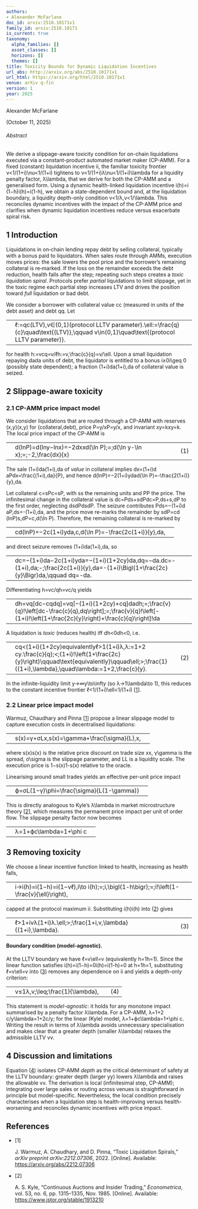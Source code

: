 ```yaml
---
authors:
- Alexander McFarlane
doc_id: arxiv:2510.10171v1
family_id: arxiv:2510.10171
is_current: true
taxonomy:
  alpha_families: []
  asset_classes: []
  horizons: []
  themes: []
title: Toxicity Bounds for Dynamic Liquidation Incentives
url_abs: http://arxiv.org/abs/2510.10171v1
url_html: https://arxiv.org/html/2510.10171v1
venue: arXiv q-fin
version: 1
year: 2025
---
```



Alexander McFarlane

(October 11, 2025)

###### Abstract

We derive a slippage-aware toxicity condition for on-chain liquidations executed via a constant-product automated market maker (CP-AMM). For a fixed (constant) liquidation incentive ii, the familiar toxicity frontier ν<1/(1+i)\nu<1/(1+i) tightens to
ν<1/(1+i)​λ\nu<1/(1+i)\lambda for a liquidity penalty factor, λ\lambda, that we derive for both the CP-AMM and a generalised form. Using a dynamic health-linked liquidation incentive i​(h)=i​(1−h)i(h)=i(1-h), we obtain a state-dependent bound and, at the liquidation boundary, a liquidity depth-only condition v<1/λ\,v<1/\lambda. This reconciles dynamic incentives with the impact of the CP-AMM price and clarifies when dynamic liquidation incentives reduce versus exacerbate spiral risk.

## 1 Introduction

Liquidations in on‑chain lending repay debt by selling collateral, typically with a bonus paid to liquidators. When sales route through AMMs, execution moves prices: the sale lowers the pool price and the borrower’s remaining collateral is re‑marked. If the loss on the remainder exceeds the debt reduction, health falls after the step; repeating such steps creates a *toxic liquidation spiral*. Protocols prefer *partial* liquidations to limit slippage, yet in the toxic regime each partial step increases LTV and drives the position toward *full* liquidation or bad debt.

We consider a borrower with collateral value cc (measured in units of the debt asset) and debt qq. Let

|  |  |  |
| --- | --- | --- |
|  | ℓ:=qc(LTV),v∈(0,1)(protocol LLTV parameter).\ell:=\frac{q}{c}\quad\text{(LTV)},\qquad v\in(0,1)\quad\text{(protocol LLTV parameter)}. |  |

for health h:=v​cq=v/ℓh:=v\,\frac{c}{q}=v/\ell. Upon a small liquidation repaying d​ada units of debt, the liquidator is entitled to a bonus i≥0i\geq 0 (possibly state dependent); a fraction (1+i)​d​a(1+i)\,da of collateral value is seized.

## 2 Slippage-aware toxicity

### 2.1 CP-AMM price impact model

We consider liquidations that are routed through a CP-AMM with reserves (x,y)(x,y) for (collateral,debt), price P=y/xP=y/x, and invariant x​y=kxy=k. The local price impact of the CP-AMM is

|  |  |  |  |
| --- | --- | --- | --- |
|  | d​(ln⁡P)=d​(ln⁡y−ln⁡x)=−2​d​xxd(\ln P)\;=\;d(\ln y-\ln x)\;=\;-2\,\frac{dx}{x} |  | (1) |

The sale (1+i)​d​a(1+i)\,da of *value* in collateral implies d​x=(1+i)​d​aPdx=\frac{(1+i)\,da}{P}, and hence d​(ln⁡P)=−2​(1+i)y​d​ad(\ln P)=-\frac{2(1+i)}{y}\,da.

Let collateral c=s​Pc=sP, with ss the remaining units and PP the price. The infinitesimal change in the collateral value is d​c=P​d​s+s​d​Pdc=P\,ds+s\,dP to the first order, neglecting d​s​d​PdsdP. The seizure contributes P​d​s=−(1+i)​d​aP\,ds=-(1+i)\,da, and the price move re-marks the remainder by s​d​P=c​d​(ln⁡P)s\,dP=c\,d(\ln P). Therefore, the remaining collateral is re-marked by

|  |  |  |
| --- | --- | --- |
|  | c​d​(ln⁡P)=−2​c​(1+i)y​d​a,c\,d(\ln P)=-\frac{2c(1+i)}{y}\,da, |  |

and direct seizure removes (1+i)​d​a(1+i)\,da, so

|  |  |  |
| --- | --- | --- |
|  | d​c=−(1+i)​d​a−2​c​(1+i)y​d​a=−(1+i)​(1+2​cy)​d​a,d​q=−d​a.dc=-(1+i)\,da\;-\;\frac{2c(1+i)}{y}\,da=-(1+i)\Bigl(1+\frac{2c}{y}\Bigr)da,\qquad dq=-da. |  |

Differentiating h=v​c/qh=vc/q yields

|  |  |  |
| --- | --- | --- |
|  | d​h=vq​[d​c−cq​d​q]=vq​[−(1+i)​(1+2​cy)+cq]​d​adh\;=\;\frac{v}{q}\!\left[dc-\frac{c}{q}\,dq\right]\;=\;\frac{v}{q}\!\left[-(1+i)\!\left(1+\frac{2c}{y}\right)+\frac{c}{q}\right]\!da |  |

A liquidation is *toxic* (reduces health) iff d​h<0dh<0, i.e.

|  |  |  |  |
| --- | --- | --- | --- |
|  | cq<(1+i)​(1+2​cy)equivalentlyℓ>1(1+i)​λ,λ:=1+2​cy.\frac{c}{q}\;<\;(1+i)\!\left(1+\frac{2c}{y}\right)\qquad\text{equivalently}\qquad\ell\;>\;\frac{1}{(1+i)\,\lambda},\quad\lambda:=1+2\,\frac{c}{y}. |  | (2) |

In the infinite-liquidity limit y→∞y\to\infty (so λ→1\lambda\to 1), this reduces to the constant incentive frontier ℓ<1/(1+i)\ell<1/(1+i) [[1](https://arxiv.org/html/2510.10171v1#bib.bib1)].

### 2.2 Linear price impact model

Warmuz, Chaudhary and Pinna [[1](https://arxiv.org/html/2510.10171v1#bib.bib1)] propose a linear slippage model to capture execution costs in decentralised liquidations:

|  |  |  |
| --- | --- | --- |
|  | s​(x)=γ+σL​x,s(x)=\gamma+\frac{\sigma}{L}\,x, |  |

where s​(x)s(x) is the relative price discount on trade size xx, γ\gamma is the spread, σ\sigma is the slippage parameter, and LL is a liquidity scale. The execution price is 1−s​(x)1-s(x) relative to the oracle.

Linearising around small trades yields an effective per-unit price impact

|  |  |  |
| --- | --- | --- |
|  | ϕ=σL​(1−γ)\phi=\frac{\sigma}{L(1-\gamma)} |  |

This is directly analogous to Kyle’s λ\lambda in market microstructure theory [[2](https://arxiv.org/html/2510.10171v1#bib.bib2)], which measures the permanent price impact per unit of order flow. The slippage penalty factor now becomes

|  |  |  |
| --- | --- | --- |
|  | λ=1+ϕ​c\lambda=1+\phi c |  |

## 3 Removing toxicity

We choose a linear incentive function linked to health, increasing as health falls,

|  |  |  |
| --- | --- | --- |
|  | i→i​(h)=i​(1−h)=i​(1−vℓ),i\to i(h)\;=\;i\,\bigl(1-h\bigr)\;=\;i\!\left(1-\frac{v}{\ell}\right), |  |

capped at the protocol maximum ii. Substituting i​(h)i(h) into ([2](https://arxiv.org/html/2510.10171v1#S2.E2 "In 2.1 CP-AMM price impact model ‣ 2 Slippage-aware toxicity ‣ Toxicity Bounds for Dynamic Liquidation Incentives")) gives

|  |  |  |  |
| --- | --- | --- | --- |
|  | ℓ>1+i​v​λ(1+i)​λ.\ell\;>\;\frac{1+i\,v\,\lambda}{(1+i)\,\lambda}. |  | (3) |

#### Boundary condition (model-agnostic).

At the LLTV boundary we have ℓ=v\ell=v (equivalently h=1h=1). Since the linear function satisfies i​(h)=i​(1−h)=0i(h)=i(1-h)=0 at h=1h=1, substituting ℓ=v\ell=v into ([3](https://arxiv.org/html/2510.10171v1#S3.E3 "In 3 Removing toxicity ‣ Toxicity Bounds for Dynamic Liquidation Incentives")) removes any dependence on ii and yields a depth-only criterion:

|  |  |  |  |
| --- | --- | --- | --- |
|  | v≤1λ\,v\;\leq\;\frac{1}{\lambda}\, |  | (4) |

This statement is *model-agnostic*: it holds for any monotone impact summarised by a penalty factor λ\lambda. For a CP-AMM, λ=1+2​c/y\lambda=1+2c/y; for the linear (Kyle) model, λ=1+ϕ​c\lambda=1+\phi c. Writing the result in terms of λ\lambda avoids unnecessary specialisation and makes clear that a greater depth (smaller λ\lambda) relaxes the admissible LLTV vv.

## 4 Discussion and limitations

Equation ([4](https://arxiv.org/html/2510.10171v1#S3.E4 "In Boundary condition (model-agnostic). ‣ 3 Removing toxicity ‣ Toxicity Bounds for Dynamic Liquidation Incentives")) isolates CP-AMM *depth* as the critical determinant of safety at the LLTV boundary: greater depth (larger yy) lowers λ\lambda and raises the allowable vv. The derivation is local (infinitesimal step, CP-AMM); integrating over large sales or routing across venues is straightforward in principle but model-specific. Nevertheless, the local condition precisely characterises when a liquidation step is health-improving versus health-worsening and reconciles dynamic incentives with price impact.

## References

* [1]

  J. Warmuz, A. Chaudhary, and D. Pinna,
  “Toxic Liquidation Spirals,”
  *arXiv preprint arXiv:2212.07306*, 2022. [Online]. Available: <https://arxiv.org/abs/2212.07306>
* [2]

  A. S. Kyle,
  “Continuous Auctions and Insider Trading,”
  *Econometrica*, vol. 53, no. 6, pp. 1315–1335, Nov. 1985. [Online]. Available: <https://www.jstor.org/stable/1913210>